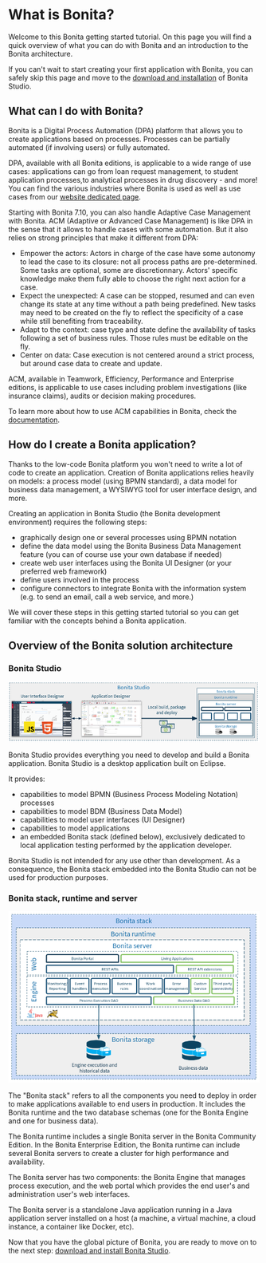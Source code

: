 # What is Bonita?

Welcome to this Bonita getting started tutorial. On this page you will find a quick overview of what you can do with Bonita and an introduction to the Bonita architecture.

If you can't wait to start creating your first application with Bonita, you can safely skip this page and move to the [download and installation](bonita-studio-download-installation.md) of Bonita Studio.

## What can I do with Bonita?

Bonita is a Digital Process Automation (DPA) platform that allows you to create applications based on processes. Processes can be partially automated (if involving users) or fully automated.

DPA, available with all Bonita editions, is applicable to a wide range of use cases: applications can go from loan request management, to student application processes,to analytical processes in drug discovery - and more! You can find the various industries where Bonita is used as well as use cases from our [website dedicated page](https://www.bonitasoft.com/industries).

Starting with Bonita 7.10, you can also handle Adaptive Case Management with Bonita. 
ACM (Adaptive or Advanced Case Management) is like DPA in the sense that it allows to handle cases with some automation. But it also relies on strong principles that make it different from DPA: 
  - Empower the actors: 
  Actors in charge of the case have some autonomy to lead the case to its closure: not all process paths are pre-determined. Some tasks are optional, some are discretionnary. Actors' specific knowledge make them fully able to choose the right next action for a case. 
  - Expect the unexpected: 
  A case can be stopped, resumed and can even change its state at any time without a path being predefined. New tasks may need to be created on the fly to reflect the specificity of a case while still benefiting from traceability.
  - Adapt to the context: case type and state define the availability of tasks following a set of business rules. Those rules must be editable on the fly.
  - Center on data: Case execution is not centered around a strict process, but around case data to create and update.

ACM, available in Teamwork, Efficiency, Performance and Enterprise editions, is applicable to use cases including problem investigations  (like insurance claims), audits or decision making procedures.

To learn more about how to use ACM capabilities in Bonita, check the [documentation](use-bonita-acm.md).


## How do I create a Bonita application?

Thanks to the low-code Bonita platform you won't need to write a lot of code to create an application. Creation of Bonita applications relies heavily on models: a process model (using BPMN standard), a data model for business data management, a WYSIWYG tool for user interface design, and more.

Creating an application in Bonita Studio (the Bonita development environment) requires the following steps:
- graphically design one or several processes using BPMN notation
- define the data model using the Bonita Business Data Management feature (you can of course use your own database if needed)
- create web user interfaces using the Bonita UI Designer (or your preferred web framework)
- define users involved in the process
- configure connectors to integrate Bonita with the information system (e.g. to send an email, call a web service, and more.)

We will cover these steps in this getting started tutorial so you can get familiar with the concepts behind a Bonita application.

## Overview of the Bonita solution architecture

### Bonita Studio

![Bonita Studio architecture](images/getting-started-tutorial/what-is-bonita/architecture-bonita-studio.png)

Bonita Studio provides everything you need to develop and build a Bonita application. Bonita Studio is a desktop application built on Eclipse.

It provides:
- capabilities to model BPMN (Business Process Modeling Notation) processes
- capabilities to model BDM (Business Data Model)
- capabilities to model user interfaces (UI Designer)
- capabilities to model applications
- an embedded Bonita stack (defined below), exclusively dedicated to local application testing performed by the application developer.

Bonita Studio is not intended for any use other than development. As a consequence, the Bonita stack embedded into the Bonita Studio can not be used for production purposes.

### Bonita stack, runtime and server

![Bonita stack architecture](images/getting-started-tutorial/what-is-bonita/architecture-bonita-stack.png)

The "Bonita stack" refers to all the components you need to deploy in order to make applications available to end users in production. It includes the Bonita runtime and the two database schemas (one for the Bonita Engine and one for business data).

The Bonita runtime includes a single Bonita server in the Bonita Community Edition. In the Bonita Enterprise Edition, the Bonita runtime can include several Bonita servers to create a cluster for high performance and availability.

The Bonita server has two components: the Bonita Engine that manages process execution, and the web portal which provides the end user's and administration user's web interfaces.

The Bonita server is a standalone Java application running in a Java application server installed on a host (a machine, a virtual machine, a cloud instance, a container like Docker, etc).

Now that you have the global picture of Bonita, you are ready to move on to the next step: [download and install Bonita Studio](bonita-studio-download-installation.md).
